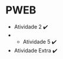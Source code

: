 # PWEB
  * Atividade 2 :heavy_check_mark:
  * * Atividade 5 :heavy_check_mark:
  * Atividade Extra :heavy_check_mark:


